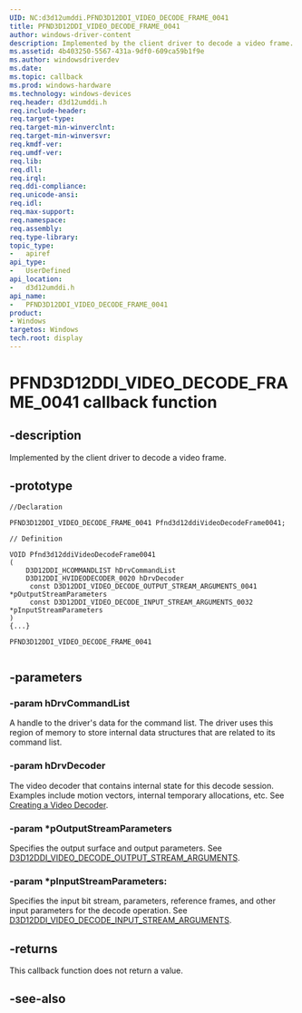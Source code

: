 ```yaml
---
UID: NC:d3d12umddi.PFND3D12DDI_VIDEO_DECODE_FRAME_0041
title: PFND3D12DDI_VIDEO_DECODE_FRAME_0041
author: windows-driver-content
description: Implemented by the client driver to decode a video frame.
ms.assetid: 4b403250-5567-431a-9df0-609ca59b1f9e
ms.author: windowsdriverdev
ms.date:
ms.topic: callback
ms.prod: windows-hardware
ms.technology: windows-devices
req.header: d3d12umddi.h
req.include-header:
req.target-type:
req.target-min-winverclnt:
req.target-min-winversvr:
req.kmdf-ver:
req.umdf-ver:
req.lib:
req.dll:
req.irql:
req.ddi-compliance:
req.unicode-ansi:
req.idl:
req.max-support:
req.namespace:
req.assembly:
req.type-library:
topic_type:
-	apiref
api_type:
-	UserDefined
api_location:
-	d3d12umddi.h
api_name:
-	PFND3D12DDI_VIDEO_DECODE_FRAME_0041
product: 
- Windows
targetos: Windows
tech.root: display
---
```


# PFND3D12DDI_VIDEO_DECODE_FRAME_0041 callback function

## -description

Implemented by the client driver to decode a video frame.

## -prototype

```
//Declaration

PFND3D12DDI_VIDEO_DECODE_FRAME_0041 Pfnd3d12ddiVideoDecodeFrame0041;

// Definition

VOID Pfnd3d12ddiVideoDecodeFrame0041
(
	D3D12DDI_HCOMMANDLIST hDrvCommandList
	D3D12DDI_HVIDEODECODER_0020 hDrvDecoder
	 const D3D12DDI_VIDEO_DECODE_OUTPUT_STREAM_ARGUMENTS_0041 *pOutputStreamParameters
	 const D3D12DDI_VIDEO_DECODE_INPUT_STREAM_ARGUMENTS_0032 *pInputStreamParameters
)
{...}

PFND3D12DDI_VIDEO_DECODE_FRAME_0041


```

## -parameters

### -param hDrvCommandList

A handle to the driver's data for the command list. The driver uses this region of memory to store internal data structures that are related to its command list.

### -param hDrvDecoder

The video decoder that contains internal state for this decode session.  Examples include motion vectors, internal temporary allocations, etc.  See [Creating a Video Decoder](https://docs.microsoft.com/windows-hardware/drivers/display/creating-a-video-decode-device).

### -param *pOutputStreamParameters

Specifies the output surface and output parameters. See [D3D12DDI_VIDEO_DECODE_OUTPUT_STREAM_ARGUMENTS](ns-d3d12umddi-d3d12ddi_video_decode_output_stream_arguments_0021.md).

### -param *pInputStreamParameters:

Specifies the input bit stream, parameters, reference frames, and other input parameters for the decode operation.  See [D3D12DDI_VIDEO_DECODE_INPUT_STREAM_ARGUMENTS](ns-d3d12umddi-d3d12ddi_video_decode_input_stream_arguments_0032.md).

## -returns

This callback function does not return a value.



## -see-also